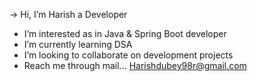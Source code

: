 -> Hi, I’m Harish a Developer
- I’m interested as in Java & Spring Boot developer
- I’m currently learning DSA
- I’m looking to collaborate on development projects
- Reach me through mail... Harishdubey98r@gmail.com

<!---
DeveloperHarish98/DeveloperHarish98 is a ✨ special ✨ repository because its `README.md` (this file) appears on your GitHub profile.
You can click the Preview link to take a look at your changes.
--->

